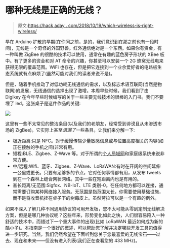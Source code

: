# 哪种无线是正确的无线？

> 原文:[https://hack aday . com/2018/10/19/which-wireless-is-right-wireless/](https://hackaday.com/2018/10/19/which-wireless-is-right-wireless/)

早在 Arduino 扩散的早期(在你问之前，是的，我们意识到在那之前也有一段时间)，无线是一个奇怪的外国野兽。红外通信绝对是一个东西。如果你有资金，有一种叫做 ZigBee 的很酷的技术可以使用，通常在有趣的蓝色房子形状的 XBee 板中。有了更多的资金和对 AT 命令的兴趣，你甚至可以安装一个 2G 蜂窝无线电来获得无限的覆盖范围。WiFi 也存在，但是把它连接到一个业余爱好者的电路板生态系统就有点麻烦了(虽然可能对我们的读者来说不是)。

但是，随着手机推动了对低功耗无线通信的需求，以及标志术语互联网(当然是物联网)的发展，无线通信的选择出现了激增。本周早些时候，我们看到了由 Digikey 在今年早些时候编写的关于一些主要无线技术的很棒的入门书。我们不要埋了 led。这张桌子是这件作品的关键:

![](../Images/acf508c3af1c2b42b63f64c65234ba12.png)

这里有一些不太常见的整洁条目(以及我们的老朋友，经常受到诽谤且从未渗透市场的 ZigBee)。它实际上甚至*遗漏了*一些条目。让我们来分解一下:

*   极近距离:只是 NFC。对于缓慢传输少量敏感信息或与位置高度相关的内容(如正在接触的手机之间)非常有用。
*   短程:BLE、Zigbee、Z-Wave 等。对于所谓的[个人局域网](https://en.wikipedia.org/wiki/Personal_area_network)和家庭级系统来说非常方便。
*   中/远程:Wifi、蓝牙、Zigbee、Z-Wave、LoRaWAN:有时在开阔的空间延伸一公里或更长。只要有足够多的节点，它对任何事情都有用，从发布 tweets 到在一个森林上缝合网状网络。其中一些在短距离内也是有用的。
*   甚长距离/无范围:Sigfox、NB-IoT、LTE 类别-0。在任何地方都可以连接，通常需要订购某种网络接入服务。无范围是指范围太长，你需要使用基础设施，而不是将收音机挂在桌子下的树莓皮上。虽然劳拉可以是一个有趣的例外。

如果不深入了解几种不同通用协议的可用开发板，您不太可能从零到定制无线解决方案，但是是哪几种协议呢？这些年来，形势变化如此之快，人们很容易陷入一种舒适的技术中，而错过下一个重大事件的出现(比如 LoRaWAN 最近如何成为新的酷小子)。本指南是一个很好的概述，可以帮助您了解并决定哪些开发工具包值得进一步研究。当然，我们仍然希望在下面听到您关于您最喜爱的无线宝石——过去、现在和未来——但没有进入列表(我们正在查看您的 433 MHz)。